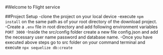 #Welcome to Flight service

##Project Setup
-clone the project on your local device
-execute `npm install` on the same path as of your root directory of the download project.
-Create a `.env` file in root directory and add following environment variables
      `PORT 3000`
-Inside the src/config folder create a new file config.json and add the necessary user name password and database name.
-Once you have executed above steps go to src folder on your command terminal and execute
          `npx sequelize db:create`
            